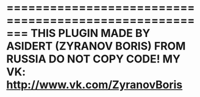 =======================================================
THIS PLUGIN MADE BY ASIDERT (ZYRANOV BORIS) FROM RUSSIA
DO NOT COPY CODE!
MY VK: http://www.vk.com/ZyranovBoris
=======================================================